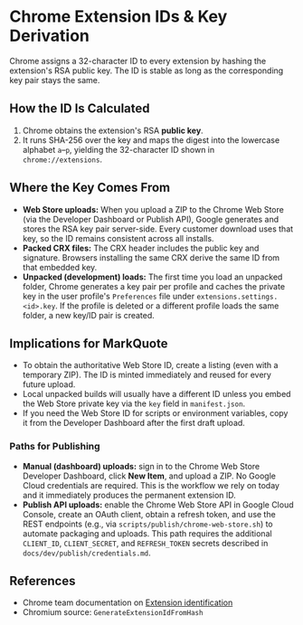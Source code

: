 # Chrome Extension IDs & Key Derivation

Chrome assigns a 32-character ID to every extension by hashing the extension's RSA public key. The
ID is stable as long as the corresponding key pair stays the same.

## How the ID Is Calculated

1. Chrome obtains the extension's RSA **public key**.
2. It runs SHA-256 over the key and maps the digest into the lowercase alphabet `a`–`p`, yielding the
   32-character ID shown in `chrome://extensions`.

## Where the Key Comes From

- **Web Store uploads:** When you upload a ZIP to the Chrome Web Store (via the Developer Dashboard
  or Publish API), Google generates and stores the RSA key pair server-side. Every customer download
  uses that key, so the ID remains consistent across all installs.
- **Packed CRX files:** The CRX header includes the public key and signature. Browsers installing the
  same CRX derive the same ID from that embedded key.
- **Unpacked (development) loads:** The first time you load an unpacked folder, Chrome generates a
  key pair per profile and caches the private key in the user profile's `Preferences` file under
  `extensions.settings.<id>.key`. If the profile is deleted or a different profile loads the same
  folder, a new key/ID pair is created.

## Implications for MarkQuote

- To obtain the authoritative Web Store ID, create a listing (even with a temporary ZIP). The ID is
  minted immediately and reused for every future upload.
- Local unpacked builds will usually have a different ID unless you embed the Web Store private key
  via the `key` field in `manifest.json`.
- If you need the Web Store ID for scripts or environment variables, copy it from the Developer
  Dashboard after the first draft upload.

### Paths for Publishing

- **Manual (dashboard) uploads:** sign in to the Chrome Web Store Developer Dashboard, click **New
  Item**, and upload a ZIP. No Google Cloud credentials are required. This is the workflow we rely on
  today and it immediately produces the permanent extension ID.
- **Publish API uploads:** enable the Chrome Web Store API in Google Cloud Console, create an OAuth
  client, obtain a refresh token, and use the REST endpoints (e.g., via
  `scripts/publish/chrome-web-store.sh`) to automate packaging and uploads. This path requires the
  additional `CLIENT_ID`, `CLIENT_SECRET`, and `REFRESH_TOKEN` secrets described in
  `docs/dev/publish/credentials.md`.

## References

- Chrome team documentation on [Extension identification](https://developer.chrome.com/docs/extensions/mv3/architecture#extension-ids)
- Chromium source: `GenerateExtensionIdFromHash`
